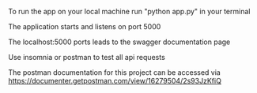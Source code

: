 To run the app on your local machine run "python app.py" in your terminal

The application starts and listens on port 5000

The localhost:5000 ports leads to the swagger documentation page

Use insomnia or postman to test all api requests

The postman documentation for this project can be accessed via https://documenter.getpostman.com/view/16279504/2s93JzKfiQ
